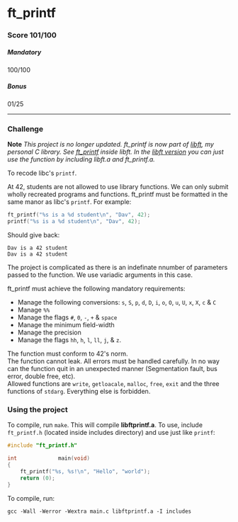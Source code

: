 # ft_printf
### Score 101/100
##### Mandatory
100/100
##### Bonus
01/25
***
### Challenge
**Note** *This project is no longer updated. ft_printf is now part of [libft](https://github.com/davhojt/libft "libft, a 42 project"), my personal C library. See [ft_printf](https://github.com/davhojt/libft/tree/master/srcs/ft_printf "ft_printf, inside libft") inside libft. In the [libft version](https://github.com/davhojt/libft/tree/master/srcs/ft_printf "ft_printf, inside libft") you can just use the function by including libft.a and ft_printf.a.*  
  
To recode libc's `printf`.  
  
At 42, students are not allowed to use library functions. We can only submit wholly recreated programs and functions.
ft_printf must be formatted in the same manor as libc's `printf`. For example:
```c
ft_printf("%s is a %d student\n", "Dav", 42);
printf("%s is a %d student\n", "Dav", 42);
```
Should give back:
```console
Dav is a 42 student
Dav is a 42 student
```
  
The project is complicated as there is an indefinate nnumber of parameters passed to the function. We use variadic arguments in this case.  
  
ft_printf must achieve the following mandatory requirements:  
  
* Manage the following conversions: `s`, `S`, `p`, `d`, `D`, `i`, `o`, `O`, `u`, `U`, `x`, `X`, `c` & `C`
* Manage `%%`
* Manage the flags `#`, `0`, `-`, `+` & `space`
* Manage the minimum field-width
* Manage the precision
* Manage the flags `hh`, `h`, `l`, `ll`, `j`, & `z`.
  
The function must conform to 42's norm.  
The function cannot leak. All errors must be handled carefully. In no way can the function quit in an unexpected manner (Segmentation fault, bus error, double free, etc).  
Allowed functions are `write`, `getloacale`, `malloc`, `free`, `exit` and the three functions of `stdarg`. Everything else is forbidden.

### Using the project
To compile, run `make`. This will compile **libftprintf.a**. To use, include `ft_printf.h` (located inside includes directory) and use just like `printf`:
```c
#include "ft_printf.h"

int				main(void)
{
	ft_printf("%s, %s!\n", "Hello", "world");
	return (0);
}
```
To compile, run:
```console
gcc -Wall -Werror -Wextra main.c libftprintf.a -I includes
```
